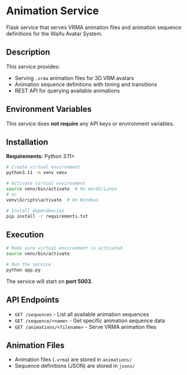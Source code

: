 # Animation Service

Flask service that serves VRMA animation files and animation sequence definitions for the Waifu Avatar System.

## Description

This service provides:
- Serving `.vrma` animation files for 3D VRM avatars
- Animation sequence definitions with timing and transitions
- REST API for querying available animations

## Environment Variables

This service does **not require** any API keys or environment variables.

## Installation

**Requirements:** Python 3.11+

```bash
# Create virtual environment
python3.11 -m venv venv

# Activate virtual environment
source venv/bin/activate  # On macOS/Linux
# or
venv\Scripts\activate  # On Windows

# Install dependencies
pip install -r requirements.txt
```

## Execution

```bash
# Make sure virtual environment is activated
source venv/bin/activate

# Run the service
python app.py
```

The service will start on **port 5003**.

## API Endpoints

- `GET /sequences` - List all available animation sequences
- `GET /sequence/<name>` - Get specific animation sequence data
- `GET /animations/<filename>` - Serve VRMA animation files

## Animation Files

- Animation files (`.vrma`) are stored in `animations/`
- Sequence definitions (JSON) are stored in `jsons/`
